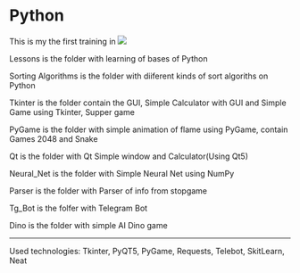 # Python

This is my the first training in  [![](https://img.shields.io/badge/Python-3776AB?style=for-the-badge&logo=python&logoColor=white)](Python/)

Lessons is the folder with learning of bases of Python

Sorting Algorithms is the folder with diiferent kinds of sort algoriths on Python

Tkinter is the folder contain the GUI, Simple Calculator with GUI and Simple Game using Tkinter, Supper game

PyGame is the folder with simple animation of flame using PyGame, contain Games 2048 and Snake

Qt is the folder with Qt Simple window and Calculator(Using Qt5)

Neural_Net is the folder with Simple Neural Net using NumPy

Parser is the folder with Parser of info from stopgame

Tg_Bot is the folfer with Telegram Bot

Dino is the folder with simple AI Dino game 

----------------------------------------------------------------------------
Used technologies: Tkinter, PyQT5, PyGame, Requests, Telebot, SkitLearn, Neat
